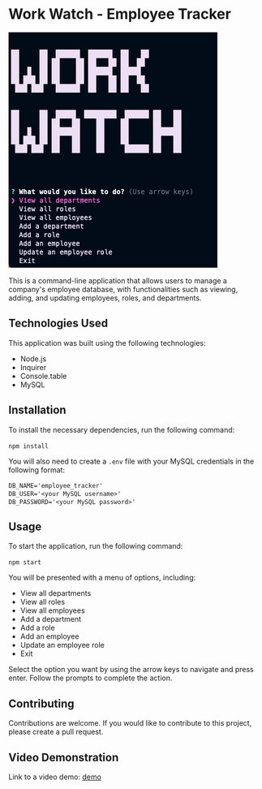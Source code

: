# Work Watch - Employee Tracker

![](./assets/screenshot.png)

This is a command-line application that allows users to manage a company's employee database, with functionalities such as viewing, adding, and updating employees, roles, and departments.

## Technologies Used

This application was built using the following technologies:

- Node.js
- Inquirer
- Console.table
- MySQL

## Installation

To install the necessary dependencies, run the following command:

`npm install`

You will also need to create a `.env` file with your MySQL credentials in the following format:

```
DB_NAME='employee_tracker'
DB_USER='<your MySQL username>'
DB_PASSWORD='<your MySQL password>'
```

## Usage

To start the application, run the following command:

`npm start`

You will be presented with a menu of options, including:

- View all departments
- View all roles
- View all employees
- Add a department
- Add a role
- Add an employee
- Update an employee role
- Exit

Select the option you want by using the arrow keys to navigate and press enter. Follow the prompts to complete the action.

## Contributing

Contributions are welcome. If you would like to contribute to this project, please create a pull request.

## Video Demonstration

Link to a video demo: [demo](https://drive.google.com/file/d/1iUj3JOSYMVcAMOOpDazKCE43r9AU6_8C/view?usp=share_link)
